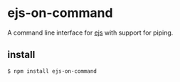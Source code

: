# ejs-on-command

A command line interface for [ejs](http://www.embeddedjs.com/) with support for piping.

## install

```
$ npm install ejs-on-command
```
